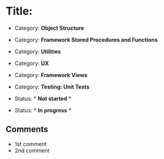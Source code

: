 # Title:

- Category: **Object Structure**
- Category: **Framework Stored Procedures and Functions**
- Category: **Utilities**
- Category: **UX**
- Category: **Framework Views**
- Category: **Testing: Unit Tests**

- Status: * **Not started** *
- Status: * **In progress** *

## Comments
- 1st comment
- 2nd comment
